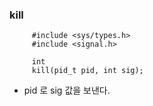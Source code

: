 ### kill
```
     #include <sys/types.h>
     #include <signal.h>

     int
     kill(pid_t	pid, int sig);
```
- pid 로 sig 값을 보낸다.